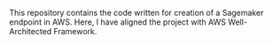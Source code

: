 This repository contains the code written for creation of a Sagemaker endpoint in AWS. Here, I have aligned the project with AWS Well-Architected Framework. 

